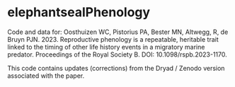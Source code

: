 # elephantsealPhenology
Code and data for: Oosthuizen WC, Pistorius PA, Bester MN, Altwegg, R, de Bruyn PJN. 2023. Reproductive phenology is a repeatable, heritable trait linked to the timing of other life history events in a migratory marine predator. Proceedings of the Royal Society B. DOI: 10.1098/rspb.2023-1170.

This code contains updates (corrections) from the Dryad / Zenodo version associated with the paper. 

